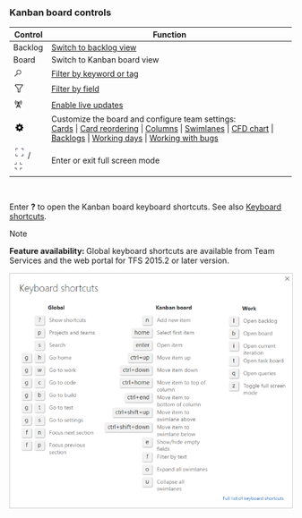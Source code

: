 
<a id="board-controls"></a>
### Kanban board controls

| Control                  | Function                      |
|--------------------------|-------------------------------|
| Backlog               | [Switch to backlog view](../backlogs/create-your-backlog.md)           |
| Board    | Switch to Kanban board view            | 
| ![Search filter](../_img/icons/search_filter_icon.png) | [Filter by keyword or tag](../kanban/filter-kanban-board.md#text-filter)   |  
| ![Kanban filter icon](../_img/icons/kanban-filter-icon.png) | [Filter by field](../kanban/filter-kanban-board.md#field-filter)   | 
| ![Live updates icon](../_img/icons/live-updates-icon.png)  | [Enable live updates](#live-updates)  |
| ![Settings icon](../_img/icons/team-settings-gear-icon.png) | Customize the board and configure team settings:<br/>[Cards](../customize/customize-cards.md)  &#124; [Card reordering](#reorder-cards) &#124; [Columns](../kanban/add-columns.md)  &#124; [Swimlanes](../kanban/expedite-work.md)  &#124; [CFD chart](../../report/guidance/cumulative-flow.md) &#124; [Backlogs](../customize/select-backlog-navigation-levels.md) &#124; [Working days](../customize/set-working-days.md) &#124; [Working with bugs](../customize/show-bugs-on-backlog.md)   |
| ![full screen icon](../_img/icons/fullscreen_icon.png) / ![exit full screen icon](../_img/icons/exitfullscreen_icon.png)   | Enter or exit full screen mode      |   
<br/>

Enter **?** to open the Kanban board keyboard shortcuts. See also [Keyboard shortcuts](../../reference/keyboard-shortcuts.md).  

>[!NOTE]  
><b>Feature availability: </b>Global keyboard shortcuts are available from Team Services and the web portal for TFS 2015.2 or later version.  

<img src="../kanban/_img/kanban-shortcuts_up1.png" alt="Kanban keyboard shortcuts" style="border: 1px solid #CCCCCC;" />  
  

